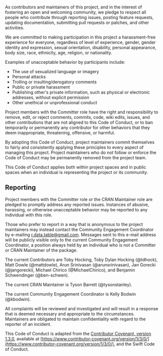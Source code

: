 As contributors and maintainers of this project, and in the interest of fostering an open and welcoming community, we pledge to respect all people who contribute through reporting issues, posting feature requests, updating documentation, submitting pull requests or patches, and other activities.

We are committed to making participation in this project a harassment-free experience for everyone, regardless of level of experience, gender, gender identity and expression, sexual orientation, disability, personal appearance, body size, race, ethnicity, age, religion, or nationality.

Examples of unacceptable behavior by participants include:

* The use of sexualized language or imagery
* Personal attacks
* Trolling or insulting/derogatory comments
* Public or private harassment
* Publishing other's private information, such as physical or electronic addresses, without explicit permission
* Other unethical or unprofessional conduct

Project members with the Committer role have the right and responsibility to remove, edit, or reject comments, commits, code, wiki edits, issues, and other contributions that are not aligned to this Code of Conduct, or to ban temporarily or permanently any contributor for other behaviors that they deem inappropriate, threatening, offensive, or harmful.

By adopting this Code of Conduct, project maintainers commit themselves to fairly and consistently applying these principles to every aspect of managing this project. Project maintainers who do not follow or enforce the Code of Conduct may be permanently removed from the project team.

This Code of Conduct applies both within project spaces and in public spaces when an individual is representing the project or its community.


## Reporting

Project members with the Committer role or the CRAN Maintainer role are pledged to promptly address any reported issues. Instances of abusive, harassing, or otherwise unacceptable behavior may be reported to any individual with this role.

Those who prefer to report in a way that is anonymous to the project maintainers may instead contact the Community Engagement Coordinator by e-mailing [r.data.table\@gmail.com](mailto:r.data.table@gmail.com). Messages sent to this e-mail address will be publicly visible only to the current Community Engagement Coordinator, a position always held by an individual who is not a Committer or CRAN Maintainer of the package.

The current Contributors are Toby Hocking, Toby Dylan Hocking (@tdhock), Matt Dowle (@mattdowle), Arun Srinivasan (@arunsrinivasan), Jan Gorecki (@jangorecki), Michael Chirico (@MichaelChirico), and Benjamin Schwendinger (@ben-schwen).

The current CRAN Maintainer is Tyson Barrett (@tysonstanley).

The current Community Engagement Coordinator is Kelly Bodwin (@kbodwin).

All complaints will be reviewed and investigated and will result in a response that is deemed necessary and appropriate to the circumstances. Maintainers are obligated to maintain confidentiality with regard to the reporter of an incident.

This Code of Conduct is adapted from the [Contributor Covenant, version 1.3.0](https://www.contributor-covenant.org/version/1/3/0/code-of-conduct/), available at [https://www.contributor-covenant.org/version/1/3/0/](https://www.contributor-covenant.org/version/1/3/0/), and the Swift Code of Conduct.